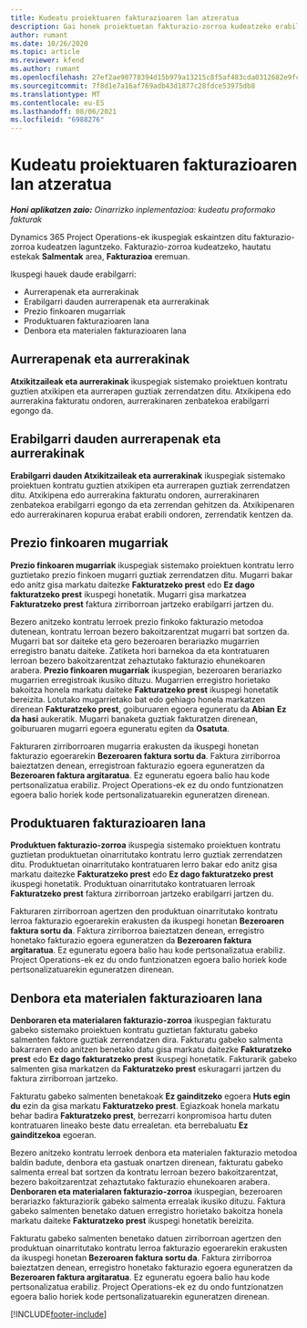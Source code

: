 ```yaml
---
title: Kudeatu proiektuaren fakturazioaren lan atzeratua
description: Gai honek proiektuetan fakturazio-zorroa kudeatzeko erabilgarri dauden hainbat ikuspegiri buruzko informazioa eskaintzen du.
author: rumant
ms.date: 10/26/2020
ms.topic: article
ms.reviewer: kfend
ms.author: rumant
ms.openlocfilehash: 27ef2ae90778394d15b979a13215c8f5af483cda0312682e9fc7256b8282b999
ms.sourcegitcommit: 7f8d1e7a16af769adb43d1877c28fdce53975db8
ms.translationtype: MT
ms.contentlocale: eu-ES
ms.lasthandoff: 08/06/2021
ms.locfileid: "6988276"
---
```

# <a name="manage-project-billing-backlog"></a>Kudeatu proiektuaren fakturazioaren lan atzeratua 

_**Honi aplikatzen zaio:** Oinarrizko inplementazioa: kudeatu proformako fakturak_

Dynamics 365 Project Operations-ek ikuspegiak eskaintzen ditu fakturazio-zorroa kudeatzen laguntzeko. Fakturazio-zorroa kudeatzeko, hautatu estekak **Salmentak** area, **Fakturazioa** eremuan. 

Ikuspegi hauek daude erabilgarri:

- Aurrerapenak eta aurrerakinak
- Erabilgarri dauden aurrerapenak eta aurrerakinak
- Prezio finkoaren mugarriak
- Produktuaren fakturazioaren lana
- Denbora eta materialen fakturazioaren lana

## <a name="retainers-and-advances"></a>Aurrerapenak eta aurrerakinak

**Atxikitzaileak eta aurrerakinak** ikuspegiak sistemako proiektuen kontratu guztien atxikipen eta aurrerapen guztiak zerrendatzen ditu. Atxikipena edo aurrerakina fakturatu ondoren, aurrerakinaren zenbatekoa erabilgarri egongo da.

## <a name="available-retainers-and-advances"></a>Erabilgarri dauden aurrerapenak eta aurrerakinak

**Erabilgarri dauden Atxikitzaileak eta aurrerakinak** ikuspegiak sistemako proiektuen kontratu guztien atxikipen eta aurrerapen guztiak zerrendatzen ditu. Atxikipena edo aurrerakina fakturatu ondoren, aurrerakinaren zenbatekoa erabilgarri egongo da eta zerrendan gehitzen da. Atxikipenaren edo aurrerakinaren kopurua erabat erabili ondoren, zerrendatik kentzen da.

## <a name="fixed-price-milestones"></a>Prezio finkoaren mugarriak

**Prezio finkoaren mugarriak** ikuspegiak sistemako proiektuen kontratu lerro guztietako prezio finkoen mugarri guztiak zerrendatzen ditu. Mugarri bakar edo anitz gisa markatu daitezke **Fakturatzeko prest** edo **Ez dago fakturatzeko prest** ikuspegi honetatik. Mugarri gisa markatzea **Fakturatzeko prest** faktura zirriborroan jartzeko erabilgarri jartzen du.

Bezero anitzeko kontratu lerroek prezio finkoko fakturazio metodoa dutenean, kontratu lerroan bezero bakoitzarentzat mugarri bat sortzen da. Mugarri bat sor daiteke eta gero bezeroaren berariazko mugarrien erregistro banatu daiteke. Zatiketa hori barnekoa da eta kontratuaren lerroan bezero bakoitzarentzat zehaztutako fakturazio ehunekoaren arabera. **Prezio finkoaren mugarriak** ikuspegian, bezeroaren berariazko mugarrien erregistroak ikusiko dituzu. Mugarrien erregistro horietako bakoitza honela markatu daiteke **Fakturatzeko prest** ikuspegi honetatik bereizita. Lotutako mugarrietako bat edo gehiago honela markatzen direnean **Fakturatzeko prest**, goiburuaren egoera eguneratu da **Abian** **Ez da hasi** aukeratik. Mugarri banaketa guztiak fakturatzen direnean, goiburuaren mugarri egoera eguneratu egiten da **Osatuta**.

Fakturaren zirriborroaren mugarria erakusten da ikuspegi honetan fakturazio egoerarekin **Bezeroaren faktura sortu da**. Faktura zirriborroa baieztatzen denean, erregistroan fakturazio egoera eguneratzen da **Bezeroaren faktura argitaratua**. Ez eguneratu egoera balio hau kode pertsonalizatua erabiliz. Project Operations-ek ez du ondo funtzionatzen egoera balio horiek kode pertsonalizatuarekin eguneratzen direnean.

## <a name="product-billing-backlog"></a>Produktuaren fakturazioaren lana

**Produktuen fakturazio-zorroa** ikuspegia sistemako proiektuen kontratu guztietan produktuetan oinarritutako kontratu lerro guztiak zerrendatzen ditu. Produktuetan oinarritutako kontratuaren lerro bakar edo anitz gisa markatu daitezke **Fakturatzeko prest** edo **Ez dago fakturatzeko prest** ikuspegi honetatik. Produktuan oinarritutako kontratuaren lerroak **Fakturatzeko prest** faktura zirriborroan jartzeko erabilgarri jartzen du.

Fakturaren zirriborroan agertzen den produktuan oinarritutako kontratu lerroa fakturazio egoerarekin erakusten da ikuspegi honetan **Bezeroaren faktura sortu da**. Faktura zirriborroa baieztatzen denean, erregistro honetako fakturazio egoera eguneratzen da **Bezeroaren faktura argitaratua**. Ez eguneratu egoera balio hau kode pertsonalizatua erabiliz. Project Operations-ek ez du ondo funtzionatzen egoera balio horiek kode pertsonalizatuarekin eguneratzen direnean.

## <a name="time-and-material-billing-backlog"></a>Denbora eta materialen fakturazioaren lana

**Denboraren eta materialaren fakturazio-zorroa** ikuspegian fakturatu gabeko sistemako proiektuen kontratu guztietan fakturatu gabeko salmenten faktore guztiak zerrendatzen dira. Fakturatu gabeko salmenta bakarraren edo anitzen benetako datu gisa markatu daitezke **Fakturatzeko prest** edo **Ez dago fakturatzeko prest** ikuspegi honetatik. Fakturarik gabeko salmenten gisa markatzen da **Fakturatzeko prest** eskuragarri jartzen du faktura zirriborroan jartzeko.

Fakturatu gabeko salmenten benetakoak **Ez gainditzeko** egoera **Huts egin du** ezin da gisa markatu **Fakturatzeko prest**. Egiazkoak honela markatu behar badira **Fakturatzeko prest**, berrezarri konpromisoa hartu duten kontratuaren lineako beste datu errealetan. eta berrebaluatu **Ez gainditzekoa** egoeran.

Bezero anitzeko kontratu lerroek denbora eta materialen fakturazio metodoa baldin badute, denbora eta gastuak onartzen direnean, fakturatu gabeko salmenta erreal bat sortzen da kontratu lerroan bezero bakoitzarentzat, bezero bakoitzarentzat zehaztutako fakturazio ehunekoaren arabera. **Denboraren eta materialaren fakturazio-zorroa** ikuspegian, bezeroaren berariazko fakturaziorik gabeko salmenta errealak ikusiko dituzu. Faktura gabeko salmenten benetako datuen erregistro horietako bakoitza honela markatu daiteke **Fakturatzeko prest** ikuspegi honetatik bereizita.

Fakturatu gabeko salmenten benetako datuen zirriborroan agertzen den produktuan oinarritutako kontratu lerroa fakturazio egoerarekin erakusten da ikuspegi honetan **Bezeroaren faktura sortu da**. Faktura zirriborroa baieztatzen denean, erregistro honetako fakturazio egoera eguneratzen da **Bezeroaren faktura argitaratua**. Ez eguneratu egoera balio hau kode pertsonalizatua erabiliz. Project Operations-ek ez du ondo funtzionatzen egoera balio horiek kode pertsonalizatuarekin eguneratzen direnean.


[!INCLUDE[footer-include](../../includes/footer-banner.md)]
